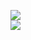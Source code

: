 [![](https://img.shields.io/badge/Made%20With-Github%20Spray-lightgrey.svg?style=for-the-badge&logo=github)](https://github.com/Annihil/github-spray#15242)  
[![](https://i.imgur.com/2DrTn0Z.gif)](https://github.com/Annihil/github-spray)